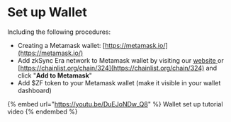 # Set up Wallet

Including the following procedures:

* Creating a Metamask wallet: [https://metamask.io/](https://metamask.io/)
* Add zkSync Era network to Metamask wallet by visiting our [website ](https://zkswap.finance/)or  [https://chainlist.org/chain/324](https://chainlist.org/chain/324) and click "**Add to Metamask**"
* Add $ZF token to your Metamask wallet (make it visible in your wallet dashboard)

{% embed url="https://youtu.be/DuEJoNDw_Q8" %}
Wallet set up tutorial video
{% endembed %}
